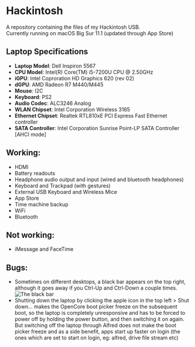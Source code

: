 # Hackintosh
A repository containing the files of my Hackintosh USB.   
Currently running on macOS Big Sur 11.1 (updated through App Store)

## Laptop Specifications
- **Laptop Model**: Dell Inspiron 5567  
- **CPU Model**: Intel(R) Core(TM) i5-7200U CPU @ 2.50GHz  
- **iGPU**: Intel Coproration HD Graphics 620 (rev 02)  
- **dGPU**: AMD Radeon R7 M440/M445  
- **Mouse**: I2C  
- **Keyboard**: PS2
- **Audio Codec**: ALC3246 Analog  
- **WLAN Chipset**: Intel Corporation Wireless 3165  
- **Ethernet Chipset**: Realtek RTL810xE PCI Express Fast Ethernet controller  
- **SATA Controller**: Intel Corporation Sunrise Point-LP SATA Controller [AHCI mode]  

## Working:
- HDMI
- Battery readouts
- Headphone audio output and input (wired and bluetooth headphones)
- Keyboard and Trackpad (with gestures)
- External USB Keyboard and Wireless Mice
- App Store
- Time machine backup
- WiFi
- Bluetooth

## Not working:
- iMessage and FaceTime

## Bugs:
- Sometimes on different desktops, a black bar appears on the top right, although it goes away if you Ctrl-Up and Ctrl-Down a couple times.  
![The black bar](https://github.com/anandrajaram21/hackintosh/blob/bigsur/screenshots/black-bar.png)
- Shutting down the laptop by clicking the apple icon in the top left > Shut down... makes the OpenCore boot picker freeze on the subsequent boot, so the laptop is completely unresponsive and has to be forced to power off by holding the power button, and then switching it on again. But switching off the laptop through Alfred does not make the boot picker freeze and as a side benefit, apps start up faster on login (the ones which are set to start on login, eg: alfred, drive file stream etc)
